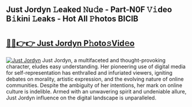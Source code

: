 ## Just Jordyn 𝙻eaked 𝙽u𝚍e - Part-N0F 𝚅𝚒deo B𝚒kini 𝙻eaks - Hot All 𝙿hotos BICIB

# <h2><a href="http://ld2o8o.urlbe.top/?page=Just+Jordyn">🔗🔗👉👉 Just Jordyn P𝚑oto𝚜Vid𝚎o</a></h2>

[![Just Jordyn](https://i.imgur.com/eBuTRDB.gif)](http://ld2o8o.urlbe.top/?page=Just+Jordyn)
Just Jordyn, a multifaceted and thought-provoking character, eludes easy understanding. Her pioneering use of digital media for self-representation has enthralled and infuriated viewers, igniting debates on morality, artistic expression, and the evolving nature of online communities. Despite the ambiguity of her intentions, her mark on online culture is indelible. Armed with an unwavering spirit and undeniable allure, Just Jordyn influence on the digital landscape is unparalleled.
